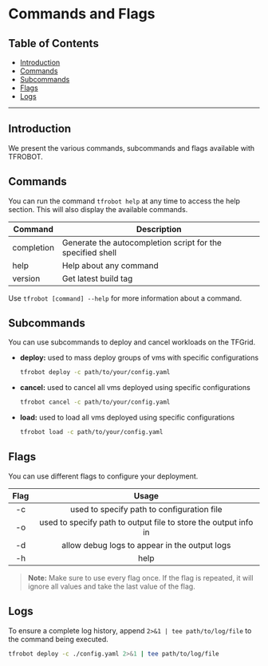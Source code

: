 <h1> Commands and Flags </h1>

<h2>Table of Contents</h2>

- [Introduction](#introduction)
- [Commands](#commands)
- [Subcommands](#subcommands)
- [Flags](#flags)
- [Logs](#logs)

***

## Introduction

We present the various commands, subcommands and flags available with TFROBOT.


## Commands

You can run the command `tfrobot help` at any time to access the help section. This will also display the available commands.

| Command    | Description                                                |
| ---------- | ---------------------------------------------------------- |
| completion     | Generate the autocompletion script for the specified shell                        |
| help       | Help about any command                                     |
| version    | Get latest build tag                                       |

Use `tfrobot [command] --help` for more information about a command.

## Subcommands

You can use subcommands to deploy and cancel workloads on the TFGrid.

- **deploy:** used to mass deploy groups of vms with specific configurations
    ```bash
    tfrobot deploy -c path/to/your/config.yaml
    ```
- **cancel:** used to cancel all vms deployed using specific configurations
    ```bash
    tfrobot cancel -c path/to/your/config.yaml
    ```
- **load:** used to load all vms deployed using specific configurations
    ```bash
    tfrobot load -c path/to/your/config.yaml
    ```

## Flags

You can use different flags to configure your deployment.

| Flag | Usage |
| :---:   | :---: |
| -c | used to specify path to configuration file |
| -o | used to specify path to output file to store the output info in |
| -d | allow debug logs to appear in the output logs |
| -h | help |

> **Note:** Make sure to use every flag once. If the flag is repeated, it will ignore all values and take the last value of the flag.

## Logs

To ensure a complete log history, append `2>&1 | tee path/to/log/file` to the command being executed.

```bash
tfrobot deploy -c ./config.yaml 2>&1 | tee path/to/log/file
```